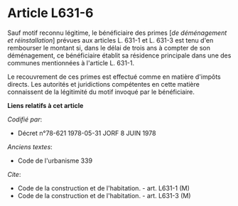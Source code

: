 # Article L631-6

Sauf motif reconnu légitime, le bénéficiaire des primes [*de déménagement et réinstallation*] prévues aux articles L. 631-1
et L. 631-3 est tenu d'en rembourser le montant si, dans le délai de trois ans à compter de son déménagement, ce bénéficiaire
établit sa résidence principale dans une des communes mentionnées à l'article L. 631-1.

Le recouvrement de ces primes est effectué comme en matière d'impôts directs. Les autorités et juridictions compétentes en
cette matière connaissent de la légitimité du motif invoqué par le bénéficiaire.

**Liens relatifs à cet article**

_Codifié par_:

  - Décret n°78-621 1978-05-31 JORF 8 JUIN 1978

_Anciens textes_:

  - Code de l'urbanisme 339

_Cite_:

  - Code de la construction et de l'habitation. - art. L631-1 (M)
  - Code de la construction et de l'habitation. - art. L631-3 (M)
